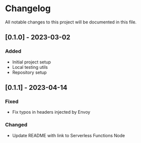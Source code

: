 # Changelog

All notable changes to this project will be documented in this file.

<!-- The format is based on [Keep a Changelog](https://keepachangelog.com/en/1.0.0/),
and this project adheres to [Semantic Versioning](https://semver.org/spec/v2.0.0.html). -->

## [0.1.0] - 2023-03-02

### Added

- Initial project setup
- Local testing utils
- Repository setup

## [0.1.1] - 2023-04-14

### Fixed

- Fix typos in headers injected by Envoy

### Changed

- Update README with link to Serverless Functions Node
